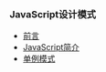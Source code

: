 ### JavaScript设计模式

* [前言](JavaScript_design_patterns/preface.md)
* [JavaScript简介](JavaScript_design_patterns/JavaScript.md)
* [单例模式](JavaScript_design_patterns/单例模式.md)